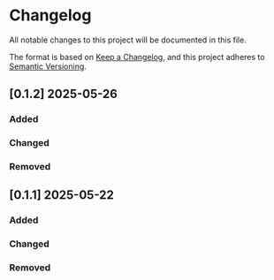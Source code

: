 # Changelog

All notable changes to this project will be documented in this file.

The format is based on [Keep a Changelog](https://keepachangelog.com/en/1.0.0/),
and this project adheres to [Semantic Versioning](https://semver.org/spec/v2.0.0.html).

## [0.1.2] 2025-05-26

### Added

### Changed

### Removed


## [0.1.1] 2025-05-22

### Added

### Changed

### Removed


